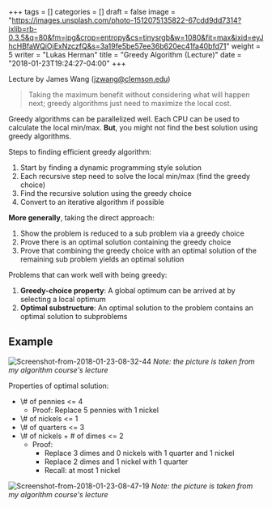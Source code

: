+++
tags = []
categories = []
draft = false
image = "https://images.unsplash.com/photo-1512075135822-67cdd9dd7314?ixlib=rb-0.3.5&q=80&fm=jpg&crop=entropy&cs=tinysrgb&w=1080&fit=max&ixid=eyJhcHBfaWQiOjExNzczfQ&s=3a19fe5be57ee36b620ec41fa40bfd71"
weight = 5
writer = "Lukas Herman"
title = "Greedy Algorithm (Lecture)"
date = "2018-01-23T19:24:27-04:00"
+++


Lecture by James Wang (jzwang@clemson.edu)

>Taking the maximum benefit without considering what will happen next; greedy algorithms just need to maximize the local cost.


Greedy algorithms can be parallelized well. Each CPU can be used to calculate the local min/max. **But**, you might not find the best solution using greedy algorithms.


Steps to finding efficient greedy algorithm:

1. Start by finding a dynamic programming style solution
2. Each recursive step need to solve the local min/max (find the greedy choice)
3. Find the recursive solution using the greedy choice
4. Convert to an iterative algorithm if possible

**More generally**, taking the direct approach:

1. Show the problem is reduced to a sub problem via a greedy choice
2. Prove there is an optimal solution containing the greedy choice
3. Prove that combining the greedy choice with an optimal solution of the remaining sub problem yields an optimal solution

Problems that can work well with being greedy:

1. **Greedy-choice property**: A global optimum can be arrived at by selecting a local optimum
2. **Optimal substructure**: An optimal solution to the problem contains an optimal solution to subproblems

## Example


![Screenshot-from-2018-01-23-08-32-44](/content/images/2018/01/Screenshot-from-2018-01-23-08-32-44.png)
*Note: the picture is taken from my algorithm course's lecture*



Properties of optimal solution:

- \\# of pennies <= 4
  - Proof: Replace 5 pennies with 1 nickel
- \\# of nickels <= 1
- \\# of quarters <= 3
- \\# of nickels + # of dimes <= 2
  - Proof:
    - Replace 3 dimes and 0 nickels with 1 quarter and 1 nickel
    - Replace 2 dimes and 1 nickel with 1 quarter
    - Recall: at most 1 nickel


![Screenshot-from-2018-01-23-08-47-19](/content/images/2018/01/Screenshot-from-2018-01-23-08-47-19.png)
*Note: the picture is taken from my algorithm course's lecture*


